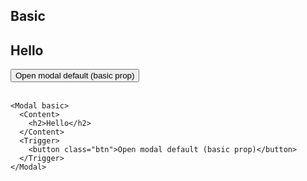 <script>
  import Modal from "$lib/Modal.svelte";
  import Trigger from "$lib/Trigger.svelte";
  import Content from "$lib/Content.svelte";
</script>

## Basic

<Modal basic>
  <Content>
    <h2>Hello</h2>
  </Content>
  <Trigger>
    <button class="btn">Open modal default (basic prop)</button>
  </Trigger>
</Modal>
<br />
<br />

```svelte
<Modal basic>
  <Content>
    <h2>Hello</h2>
  </Content>
  <Trigger>
    <button class="btn">Open modal default (basic prop)</button>
  </Trigger>
</Modal>
```
